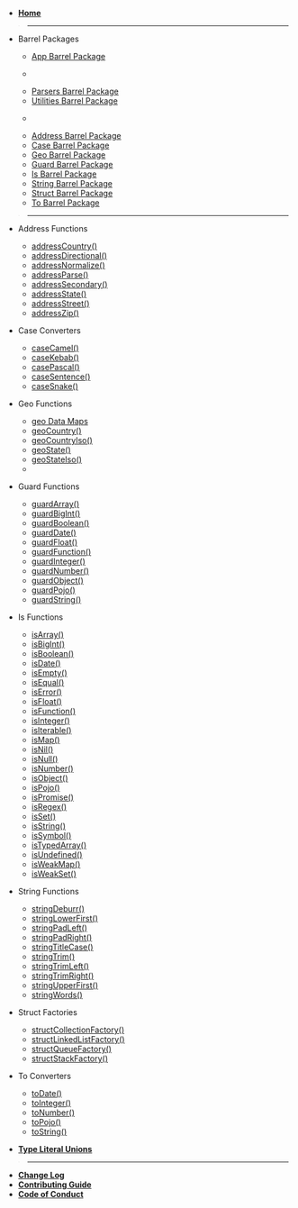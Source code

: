 - [**Home**](/)

> ---

- Barrel Packages

  - [App Barrel Package](app.md)
  - >
  - [Parsers Barrel Package](parsers.md)
  - [Utilities Barrel Package](utilities.md)
  - >
  - [Address Barrel Package](address.md)
  - [Case Barrel Package](case.md)
  - [Geo Barrel Package](geo.md)
  - [Guard Barrel Package](guard.md)
  - [Is Barrel Package](is.md)
  - [String Barrel Package](string.md)
  - [Struct Barrel Package](struct.md)
  - [To Barrel Package](to.md)

> ---

- Address Functions

  - [addressCountry()](address/country.md)
  - [addressDirectional()](address/directional.md)
  - [addressNormalize()](address/normalize.md)
  - [addressParse()](address/parse.md)
  - [addressSecondary()](address/secondary.md)
  - [addressState()](address/state.md)
  - [addressStreet()](address/street.md)
  - [addressZip()](address/zip.md)

- Case Converters

  - [caseCamel()](case/camel.md)
  - [caseKebab()](case/kebab.md)
  - [casePascal()](case/pascal.md)
  - [caseSentence()](case/sentence.md)
  - [caseSnake()](case/snake.md)

- Geo Functions

  - [geo Data Maps](geo/data.md)
  - [geoCountry()](geo/country.md)
  - [geoCountryIso()](geo/country.md)
  - [geoState()](geo/state.md)
  - [geoStateIso()](geo/state.md)
  -

- Guard Functions

  - [guardArray()](guard/array.md)
  - [guardBigInt()](guard/bigint.md)
  - [guardBoolean()](guard/boolean.md)
  - [guardDate()](guard/date.md)
  - [guardFloat()](guard/float.md)
  - [guardFunction()](guard/function.md)
  - [guardInteger()](guard/integer.md)
  - [guardNumber()](guard/number.md)
  - [guardObject()](guard/object.md)
  - [guardPojo()](guard/pojo.md)
  - [guardString()](guard/string.md)

- Is Functions

  - [isArray()](is/array.md)
  - [isBigInt()](is/bigint.md)
  - [isBoolean()](is/boolean.md)
  - [isDate()](is/date.md)
  - [isEmpty()](is/empty.md)
  - [isEqual()](is/equal.md)
  - [isError()](is/error.md)
  - [isFloat()](is/float.md)
  - [isFunction()](is/function.md)
  - [isInteger()](is/integer.md)
  - [isIterable()](is/iterable.md)
  - [isMap()](is/map.md)
  - [isNil()](is/nil.md)
  - [isNull()](is/null.md)
  - [isNumber()](is/number.md)
  - [isObject()](is/object.md)
  - [isPojo()](is/pojo.md)
  - [isPromise()](is/promise.md)
  - [isRegex()](is/regex.md)
  - [isSet()](is/set.md)
  - [isString()](is/string.md)
  - [isSymbol()](is/symbol.md)
  - [isTypedArray()](is/typedArray.md)
  - [isUndefined()](is/undefined.md)
  - [isWeakMap()](is/weakMap.md)
  - [isWeakSet()](is/weakSet.md)

- String Functions

  - [stringDeburr()](string/deburr.md)
  - [stringLowerFirst()](string/lowerFirst.md)
  - [stringPadLeft()](string/padleft.md)
  - [stringPadRight()](string/padRight.md)
  - [stringTitleCase()](string/titleCase.md)
  - [stringTrim()](string/trim.md)
  - [stringTrimLeft()](string/trimLeft.md)
  - [stringTrimRight()](string/trimRight.md)
  - [stringUpperFirst()](string/upperFirst.md)
  - [stringWords()](string/words.md)

- Struct Factories

  - [structCollectionFactory()](struct/collection.md)
  - [structLinkedListFactory()](struct/linkedlist.md)
  - [structQueueFactory()](struct/queue.md)
  - [structStackFactory()](struct/stack.md)

- To Converters

  - [toDate()](to/date.md)
  - [toInteger()](to/integer.md)
  - [toNumber()](to/number.md)
  - [toPojo()](to/pojo.md)
  - [toString()](to/string.md)

- [**Type Literal Unions**](types.md)

> ---

- [**Change Log**](CHANGELOG.md)
- [**Contributing Guide**](CONTRIBUTING.md)
- [**Code of Conduct**](CODE_OF_CONDUCT.md)
